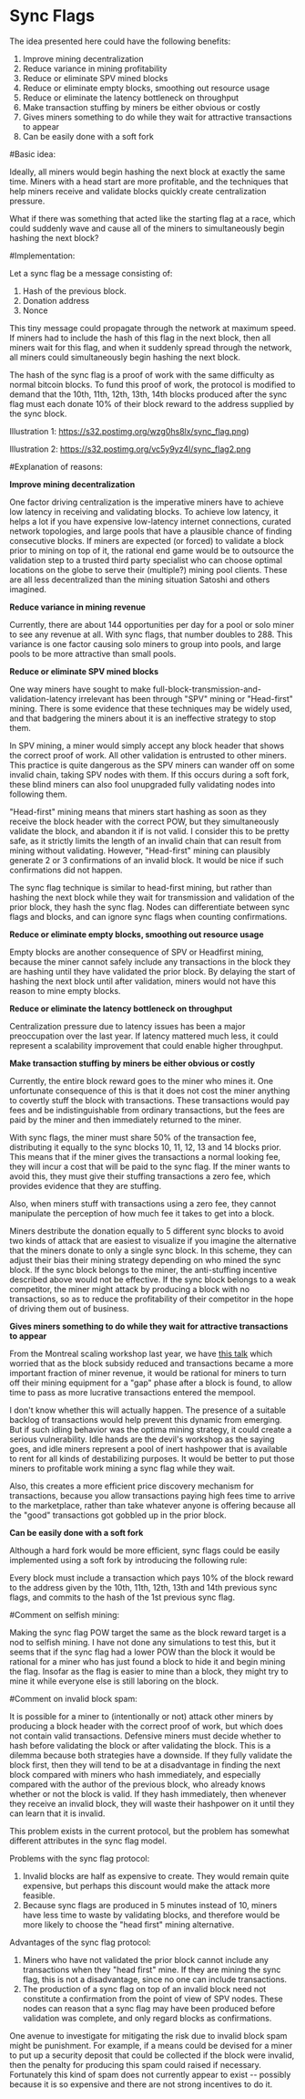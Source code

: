 # Sync Flags

The idea presented here could have the following benefits:
 
1. Improve mining decentralization
2. Reduce variance in mining profitability
3. Reduce or eliminate SPV mined blocks
4. Reduce or eliminate empty blocks, smoothing out resource usage
5. Reduce or eliminate the latency bottleneck on throughput
6. Make transaction stuffing by miners be either obvious or costly
7. Gives miners something to do while they wait for attractive transactions to appear
8. Can be easily done with a soft fork
 
#Basic idea:
 
Ideally, all miners would begin hashing the next block at exactly the same time. Miners with a head start are more profitable, and the techniques that help miners receive and validate blocks quickly create centralization pressure.
 
What if there was something that acted like the starting flag at a race, which could suddenly wave and cause all of the miners to simultaneously begin hashing the next block?
 
#Implementation:
 
Let a sync flag be a message consisting of:
 
1. Hash of the previous block.
2. Donation address
3. Nonce
 
This tiny message could propagate through the network at maximum speed. If miners had to include the hash of this flag in the next block, then all miners wait for this flag, and when it suddenly spread through the network, all miners could simultaneously begin hashing the next block.
 
The hash of the sync flag is a proof of work with the same difficulty as normal bitcoin blocks. To fund this proof of work, the protocol is modified to demand that the 10th, 11th, 12th, 13th, 14th blocks produced after the sync flag must each donate 10% of their block reward to the address supplied by the sync block.
 
 
Illustration 1: https://s32.postimg.org/wzg0hs8lx/sync_flag.png)
 
Illustration 2: https://s32.postimg.org/vc5y9yz4l/sync_flag2.png
 
 
#Explanation of reasons:
 
**Improve mining decentralization**
 
One factor driving centralization is the imperative miners have to achieve low latency in receiving and validating blocks. To achieve low latency, it helps a lot if you have expensive low-latency internet connections, curated network topologies, and large pools that have a plausible chance of finding consecutive blocks. If miners are expected (or forced) to validate a block prior to mining on top of it, the rational end game would be to outsource the validation step to a trusted third party specialist who can choose optimal locations on the globe to serve their (multiple?) mining pool clients. These are all less decentralized than the mining situation Satoshi and others imagined.
 
**Reduce variance in mining revenue**
 
Currently, there are about 144 opportunities per day for a pool or solo miner to see any revenue at all. With sync flags, that number doubles to 288. This variance is one factor causing solo miners to group into pools, and large pools to be more attractive than small pools.
 
**Reduce or eliminate SPV mined blocks**
 
One way miners have sought to make full-block-transmission-and-validation-latency irrelevant has been through "SPV" mining or "Head-first" mining. There is some evidence that these techniques may be widely used, and that badgering the miners about it is an ineffective strategy to stop them.
 
In SPV mining, a miner would simply accept any block header that shows the correct proof of work. All other validation is entrusted to other miners. This practice is quite dangerous as the SPV miners can wander off on some invalid chain, taking SPV nodes with them. If this occurs during a soft fork, these blind miners can also fool unupgraded fully validating nodes into following them.
 
"Head-first" mining means that miners start hashing as soon as they receive the block header with the correct POW, but they simultaneously validate the block, and abandon it if is not valid. I consider this to be pretty safe, as it strictly limits the length of an invalid chain that can result from mining without validating. However, "Head-first" mining can plausibly generate 2 or 3 confirmations of an invalid block. It would be nice if such confirmations did not happen.
 
The sync flag technique is similar to head-first mining, but rather than hashing the next block while they wait for transmission and validation of the prior block, they hash the sync flag. Nodes can differentiate between sync flags and blocks, and can ignore sync flags when counting confirmations.
 
**Reduce or eliminate empty blocks, smoothing out resource usage**
 
Empty blocks are another consequence of SPV or Headfirst mining, because the miner cannot safely include any transactions in the block they are hashing until they have validated the prior block. By delaying the start of hashing the next block until after validation, miners would not have this reason to mine empty blocks.
 
**Reduce or eliminate the latency bottleneck on throughput**
 
Centralization pressure due to latency issues has been a major preoccupation over the last year. If latency mattered much less, it could represent a scalability improvement that could enable higher throughput.
 
**Make transaction stuffing by miners be either obvious or costly**
 
Currently, the entire block reward goes to the miner who mines it. One unfortunate consequence of this is that it does not cost the miner anything to covertly stuff the block with transactions. These transactions would pay fees and be indistinguishable from ordinary transactions, but the fees are paid by the miner and then immediately returned to the miner.
 
With sync flags, the miner must share 50% of the transaction fee, distributing it equally to the sync blocks 10, 11, 12, 13 and 14 blocks prior. This means that if the miner gives the transactions a normal looking fee, they will incur a cost that will be paid to the sync flag. If the miner wants to avoid this, they must give their stuffing transactions a zero fee, which provides evidence that they are stuffing.
 
Also, when miners stuff with transactions using a zero fee, they cannot manipulate the perception of how much fee it takes to get into a block.
 
Miners destribute the donation equally to 5 different sync blocks to avoid two kinds of attack that are easiest to visualize if you imagine the alternative that the miners donate to only a single sync block. In this scheme, they can adjust their bias their mining strategy depending on who mined the sync block. If the sync block belongs to the miner, the anti-stuffing incentive described above would not be effective. If the sync block belongs to a weak competitor, the miner might attack by producing a block with no transactions, so as to reduce the profitability of their competitor in the hope of driving them out of business.
 
**Gives miners something to do while they wait for attractive transactions to appear**
 
From the Montreal scaling workshop last year, we have [this talk](https://scalingbitcoin.org/montreal2015/presentations/Day1/13-miles-carlsten-Mind-the-Gap.pdf) which worried that as the block subsidy reduced and transactions became a more important fraction of miner revenue, it would be rational for miners to turn off their mining equipment for a "gap" phase after a block is found, to allow time to pass as more lucrative transactions entered the mempool.
 
I don't know whether this will actually happen. The presence of a suitable backlog of transactions would help prevent this dynamic from emerging. But if such idling behavior was the optima mining strategy, it could create a serious vulnerability. Idle hands are the devil's workshop as the saying goes, and idle miners represent a pool of inert hashpower that is available to rent for all kinds of destabilizing purposes. It would be better to put those miners to profitable work mining a sync flag while they wait.
 
Also, this creates a more efficient price discovery mechanism for transactions, because you allow transactions paying high fees time to arrive to the marketplace, rather than take whatever anyone is offering because all the "good" transactions got gobbled up in the prior block.
 
**Can be easily done with a soft fork**
 
Although a hard fork would be more efficient, sync flags could be easily implemented using a soft fork by introducing the following rule:
 
Every block must include a transaction which pays 10% of the block reward to the address given by the 10th, 11th, 12th, 13th and 14th previous sync flags, and commits to the hash of the 1st previous sync flag.

#Comment on selfish mining:

Making the sync flag POW target the same as the block reward target is a nod to selfish mining. I have not done any simulations to test this, but it seems that if the sync flag had a lower POW than the block it would be rational for a miner who has just found a block to hide it and begin mining the flag. Insofar as the flag is easier to mine than a block, they might try to mine it while everyone else is still laboring on the block.

#Comment on invalid block spam:

It is possible for a miner to (intentionally or not) attack other miners by producing a block header with the correct proof of work, but which does not contain valid transactions. Defensive miners must decide whether to hash before validating the block or after validating the block. This is a dilemma because both strategies have a downside. If they fully validate the block first, then they will tend to be at a disadvantage in finding the next block compared with miners who hash immediately, and especially compared with the author of the previous block, who already knows whether or not the block is valid. If they hash immediately, then whenever they receive an invalid block, they will waste their hashpower on it until they can learn that it is invalid.

This problem exists in the current protocol, but the problem has somewhat different attributes in the sync flag model.

Problems with the sync flag protocol:

1. Invalid blocks are half as expensive to create. They would remain quite expensive, but perhaps this discount would make the attack more feasible.
2. Because sync flags are produced in 5 minutes instead of 10, miners have less time to waste by validating blocks, and therefore would be more likely to choose the "head first" mining alternative.

Advantages of the sync flag protocol:

1. Miners who have not validated the prior block cannot include any transactions when they "head first" mine. If they are mining the sync flag, this is not a disadvantage, since no one can include transactions.
2. The production of a sync flag on top of an invalid block need not constitute a confirmation from the point of view of SPV nodes. These nodes can reason that a sync flag may have been produced before validation was complete, and only regard blocks as confirmations.

One avenue to investigate for mitigating the risk due to invalid block spam might be punishment. For example, if a means could be devised for a miner to put  up a security deposit that could be collected if the block were invalid, then the penalty for producing this spam could raised if necessary. Fortunately this kind of spam does not currently appear to exist -- possibly because it is so expensive and there are not strong incentives to do it.